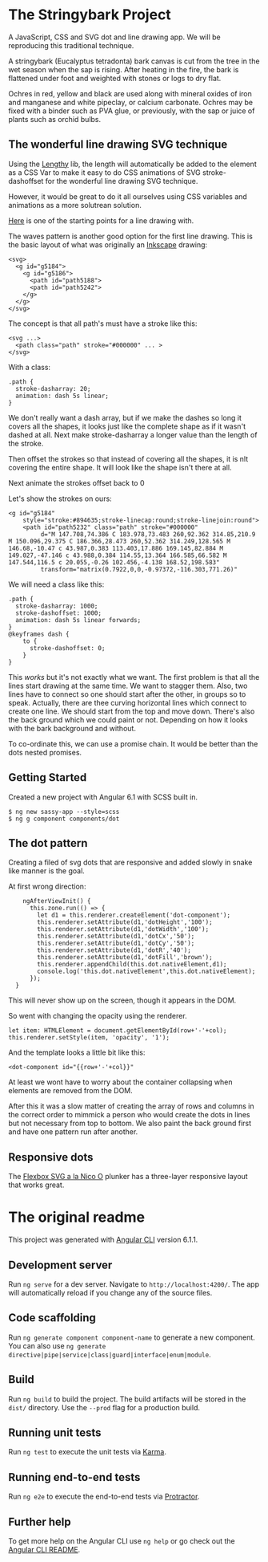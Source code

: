 # The Stringybark Project

A JavaScript, CSS and SVG dot and line drawing app.  We will be reproducing this traditional technique.

A stringybark (Eucalyptus tetradonta) bark canvas is cut from the tree in the wet season when the sap is rising.  After heating in the fire, the bark is flattened under foot and weighted with stones or logs to dry flat.

Ochres in red, yellow and black are used along with mineral oxides of iron and manganese and white pipeclay, or calcium carbonate. Ochres may be fixed with a binder such as PVA glue, or previously, with the sap or juice of plants such as orchid bulbs.


## The wonderful line drawing SVG technique

Using the [Lengthy](https://www.npmjs.com/package/lengthy-svg) lib, the length will automatically be added to the element as a CSS Var to make it easy to do CSS animations of SVG stroke-dashoffset for the wonderful line drawing SVG technique.

However, it would be great to do it all ourselves using CSS variables and animations as a more solutrean solution.

[Here](http://next.plnkr.co/edit/F5vdyvScYPv046z17oGa?preview) is one of the starting points for a line drawing with.

The waves pattern is another good option for the first line drawing.  This is the basic layout of what was originally an [Inkscape](https://inkscape.org/en/) drawing:
```
<svg>
  <g id="g5184">
    <g id="g5186">
      <path id="path5188">
      <path id="path5242">
    </g>
  </g>
</svg>
```

The concept is that all path's must have a stroke like this:
```
<svg ...>
  <path class="path" stroke="#000000" ... >
</svg>
```

With a class:
```
.path {
  stroke-dasharray: 20;
  animation: dash 5s linear;
}
```

We don't really want a dash array, but if we make the dashes so long it covers all the shapes, it looks just like the complete shape as if it wasn't dashed at all. Next make stroke-dasharray a longer value than the length of the stroke. 

Then offset the strokes so that instead of covering all the shapes, it is nlt covering the entire shape.  It will look like the shape isn't there at all.

Next animate the strokes offset back to 0


Let's show the strokes on ours:
```
<g id="g5184"
    style="stroke:#894635;stroke-linecap:round;stroke-linejoin:round">
    <path id="path5232" class="path" stroke="#000000"
         d="M 147.708,74.386 C 183.978,73.483 260,92.362 314.85,210.9 M 150.096,29.375 C 186.366,28.473 260,52.362 314.249,128.565 M 146.68,-10.47 c 43.987,0.383 113.403,17.886 169.145,82.884 M 149.027,-47.146 c 43.988,0.384 114.55,13.364 166.585,66.582 M 147.544,116.5 c 20.055,-0.26 102.456,-4.138 168.52,198.583"
         transform="matrix(0.7922,0,0,-0.97372,-116.303,771.26)"
```

We will need a class like this:
```
.path {
  stroke-dasharray: 1000;
  stroke-dashoffset: 1000;
  animation: dash 5s linear forwards;
}
@keyframes dash {
    to {
      stroke-dashoffset: 0;
    }
}
```

This *works* but it's not exactly what we want.  The first problem is that all the lines start drawing at the same time.  We want to stagger them.  Also, two lines have to connect so one should start after the other, in groups so to speak.  Actually, there are thee curving horizontal lines which connect to create one line.  We should start from the top and move down.  There's also the back ground which we could paint or not.  Depending on how it looks with the bark background and without.

To co-ordinate this, we can use a promise chain.  It would be better than the dots nested promises.


## Getting Started

Created a new project with Angular 6.1 with SCSS built in.
```
$ ng new sassy-app --style=scss
$ ng g component components/dot
```


## The dot pattern 

Creating a filed of svg dots that are responsive and added slowly in snake like manner is the goal.

At first wrong direction:
```
    ngAfterViewInit() {
      this.zone.run(() => {
        let d1 = this.renderer.createElement('dot-component');
        this.renderer.setAttribute(d1,'dotHeight','100'); 
        this.renderer.setAttribute(d1,'dotWidth','100'); 
        this.renderer.setAttribute(d1,'dotCx','50'); 
        this.renderer.setAttribute(d1,'dotCy','50'); 
        this.renderer.setAttribute(d1,'dotR','40'); 
        this.renderer.setAttribute(d1,'dotFill','brown'); 
        this.renderer.appendChild(this.dot.nativeElement,d1);
        console.log('this.dot.nativeElement',this.dot.nativeElement);  
      });
  }
```

This will never show up on the screen, though it appears in the DOM.

So went with changing the opacity using the renderer.  
```
let item: HTMLElement = document.getElementById(row+'-'+col);
this.renderer.setStyle(item, 'opacity', '1');
```            

And the template looks a little bit like this:
```
<dot-component id="{{row+'-'+col}}"
```

At least we wont have to worry about the container collapsing when elements are removed from the DOM.

After this it was a slow matter of creating the array of rows and columns in the correct order to mimmick a person who would create the dots in lines but not necessary from top to bottom.  We also paint the back ground first and have one pattern run after another.


## Responsive dots

The [Flexbox SVG a la Nico O](http://next.plnkr.co/edit/MXpmFahkBuDA2tTUKVNs?preview) plunker has a three-layer responsive layout that works great.



#

# The original readme

This project was generated with [Angular CLI](https://github.com/angular/angular-cli) version 6.1.1.

## Development server

Run `ng serve` for a dev server. Navigate to `http://localhost:4200/`. The app will automatically reload if you change any of the source files.

## Code scaffolding

Run `ng generate component component-name` to generate a new component. You can also use `ng generate directive|pipe|service|class|guard|interface|enum|module`.

## Build

Run `ng build` to build the project. The build artifacts will be stored in the `dist/` directory. Use the `--prod` flag for a production build.

## Running unit tests

Run `ng test` to execute the unit tests via [Karma](https://karma-runner.github.io).

## Running end-to-end tests

Run `ng e2e` to execute the end-to-end tests via [Protractor](http://www.protractortest.org/).

## Further help

To get more help on the Angular CLI use `ng help` or go check out the [Angular CLI README](https://github.com/angular/angular-cli/blob/master/README.md).
